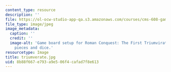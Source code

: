 ```yaml
---
content_type: resource
description: ''
file: https://ol-ocw-studio-app-qa.s3.amazonaws.com/courses/cms-608-game-design-spring-2014/8b88f667e793a9e506f4cafad7f8e613_triumverate.jpg
file_type: image/jpeg
image_metadata:
  caption: ''
  credit: ''
  image-alt: 'Game board setup for Roman Conquest: The First Triumvirate, showing
    pieces and dice.'
resourcetype: Image
title: triumverate.jpg
uid: 8b88f667-e793-a9e5-06f4-cafad7f8e613
---
```

